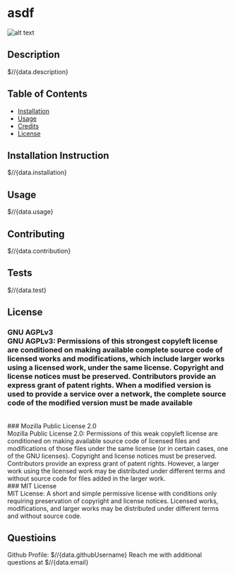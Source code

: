 # asdf

  ![alt text](https://img.shields.io/static/v1?label=licence&message=GNU%20AGPLv3%2C%20Mozilla%20Public%20License%202.0%2C%20MIT%20License&color=GREEN)

  ## Description
  $//{data.description}


  ## Table of Contents
  * [Installation](#installation)
  * [Usage](#usage)
  * [Credits](#credits)
  * [License](#license)


  ## Installation Instruction
  $//{data.installation}


  ## Usage
  $//{data.usage}

  
  ## Contributing
  $//{data.contribution}


  ## Tests
  $//{data.test}


  ## License
  ### GNU AGPLv3<br />GNU AGPLv3: Permissions of this strongest copyleft license are conditioned on making available complete source code of licensed works and modifications, which include larger works using a licensed work, under the same license. Copyright and license notices must be preserved. Contributors provide an express grant of patent rights. When a modified version is used to provide a service over a network, the complete source code of the modified version must be made available 
<br />### Mozilla Public License 2.0<br />Mozilla Public License 2.0: Permissions of this weak copyleft license are conditioned on making available source code of licensed files and modifications of those files under the same license (or in certain cases, one of the GNU licenses). Copyright and license notices must be preserved. Contributors provide an express grant of patent rights. However, a larger work using the licensed work may be distributed under different terms and without source code for files added in the larger work.
<br />### MIT License<br />MIT License: A short and simple permissive license with conditions only requiring preservation of copyright and license notices. Licensed works, modifications, and larger works may be distributed under different terms and without source code. 
<br />


  ## Questioins
  Github Profile: $//{data.githubUsername}
  Reach me with additional questions at $//{data.email}
